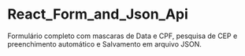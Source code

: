 # React_Form_and_Json_Api
Formulário completo com mascaras de Data e CPF, pesquisa de CEP e preenchimento automático e Salvamento em arquivo JSON.
